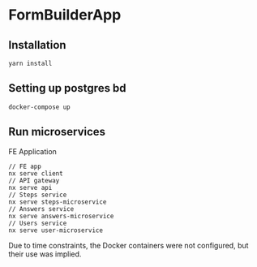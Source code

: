 # FormBuilderApp

## Installation
```yarn install```

## Setting up postgres bd
```docker-compose up```

## Run microservices
FE Application
```
// FE app
nx serve client
// API gateway
nx serve api
// Steps service
nx serve steps-microservice
// Answers service
nx serve answers-microservice
// Users service
nx serve user-microservice
```

Due to time constraints, the Docker containers were not configured, but their use was implied.
